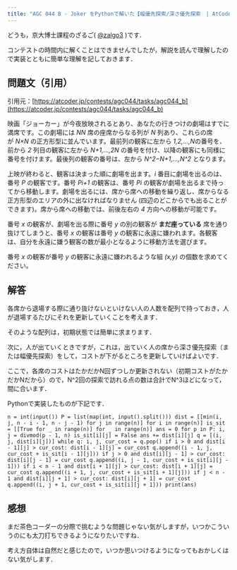```yaml
---
title: "AGC 044 B - Joker をPythonで解いた【幅優先探索/深さ優先探索　| AtCoder Grand Contest 044】"
---
```


どうも，京大博士課程のざるご( [@zalgo3](https://www.twitter.com/zalgo3) )です．

コンテストの時間内に解くことはできませんでしたが，解説を読んで理解したので実装とともに簡単な理解を記しておきます．

## 問題文（引用）

引用元：[https://atcoder.jp/contests/agc044/tasks/agc044_b](https://atcoder.jp/contests/agc044/tasks/agc044_b)

映画「ジョーカー」が今夜放映されるとあり、あなたの行きつけの劇場はすでに満席です。この劇場には <var>NN</var> 席の座席からなる列が <var>N</var> 列あり、これらの席が <var>N×N</var> の正方形型に並んでいます。最前列の観客に左から <var>1,2,…,N</var>の番号を、前から <var>2</var> 列目の観客に左から <var>N+1,…,2N</var> の番号を付け、以降の観客にも同様に番号を付けます。最後列の観客の番号は、左から <var>N^2−N+1,…,N^2</var> となります。

上映が終わると、観客は決まった順に劇場を出ます。<var>i</var> 番目に劇場を出るのは、番号 <var>P</var> の観客です。番号 <var>Pi+1</var> の観客は、番号 <var>Pi</var> の観客が劇場を出るまで待ってから移動します。劇場を出るには、席から席への移動を繰り返し、席からなる正方形型のエリアの外に出なければなりません (四辺のどこからでも出ることができます)。席から席への移動では、前後左右の <var>4</var> 方向への移動が可能です。

番号 <var>x</var> の観客が、劇場を出る際に番号 <var>y</var> の別の観客が **まだ座っている** 席を通り抜けてしまうと、番号 <var>x</var> の観客は番号 <var>y</var> の観客に永遠に嫌われます。各観客は、自分を永遠に嫌う観客の数が最小となるように移動方法を選びます。

番号 <var>x</var> の観客が番号 <var>y</var> の観客に永遠に嫌われるような組 <var>(x,y)</var> の個数を求めてください。

## 解答

各席から退場する際に通り抜けないといけない人の人数を配列で持っておき，人が退場するたびにそれを更新していくことを考えます．

そのような配列は，初期状態では簡単に求まります．

次に，人が出ていくときですが，これは，出ていく人の席から深さ優先探索（または幅優先探索）をして，コストが下がるところを更新していけばよいです．

ここで，各席のコストはたかだかN回ずつしか更新されない（初期コストがたかだかNだから）ので，N^2回の探索で訪れる点の数は合計でN^3ほどになって，間に合います．

Pythonで実装したものが下記です．



```
n = int(input()) P = list(map(int, input().split())) dist = [[min(i, j, n - i - 1, n - j - 1) for j in range(n)] for i in range(n)] is_sit = [[True for _ in range(n)] for _ in range(n)] ans = 0 for p in P: i, j = divmod(p - 1, n) is_sit[i][j] = False ans += dist[i][j] q = [(i, j, dist[i][j])] while q: i, j, cur_cost = q.pop() if i > 0 and dist[i - 1][j] > cur_cost: dist[i - 1][j] = cur_cost q.append((i - 1, j, cur_cost + is_sit[i - 1][j])) if j > 0 and dist[i][j - 1] > cur_cost: dist[i][j - 1] = cur_cost q.append((i, j - 1, cur_cost + is_sit[i][j - 1])) if i < n - 1 and dist[i + 1][j] > cur_cost: dist[i + 1][j] = cur_cost q.append((i + 1, j, cur_cost + is_sit[i + 1][j])) if j < n - 1 and dist[i][j + 1] > cur_cost: dist[i][j + 1] = cur_cost q.append((i, j + 1, cur_cost + is_sit[i][j + 1])) print(ans)
```



## 感想

まだ茶色コーダーの分際で挑むような問題じゃない気がしますが，いつかこういうのにも太刀打ちできるようになりたいですね．

考え方自体は自然だと感じたので，いつか思いつけるようになってもおかしくはない気がします．

